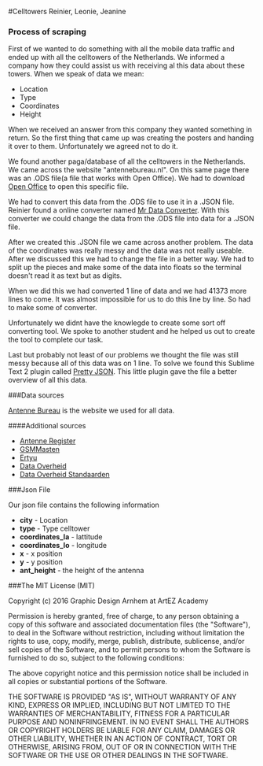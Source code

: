 #Celltowers
Reinier, Leonie, Jeanine

### Process of scraping
First of we wanted to do something with all the mobile data traffic and ended up with all the celltowers of the Netherlands. We informed a company how they could assist us with receiving al this data about these towers. When we speak of data we mean:

- Location
- Type
- Coordinates
- Height

When we received an answer from this company they wanted something in return. So the first thing that came up was creating the posters and handing it over to them. Unfortunately we agreed not to do it. 

We found another paga/database of all the celltowers in the Netherlands. We came across the website "antennebureau.nl". On this same page there was an .ODS file(a file that works with Open Office). We had to download [Open Office](https://www.openoffice.org) to open this specific file.

We had to convert this data from the .ODS file to use it in a .JSON file. Reinier found a online converter named [Mr Data Converter](https://shancarter.github.io/mr-data-converter/). With this converter we could change the data from the .ODS file into data for a .JSON file.

After we created this .JSON file we came across another problem. The data of the coordinates was really messy and the data was not really useable. After we discussed this we had to change the file in a better way. We had to split up the pieces and make some of the data into floats so the terminal doesn't read it as text but as digits. 

When we did this we had converted 1 line of data and we had 41373 more lines to come. It was almost impossible for us to do this line by line. So had to make some of converter. 

Unfortunately we didnt have the knowlegde to create some sort off converting tool. We spoke to another student and he helped us out to create the tool to complete our task.

Last but probably not least of our problems we thought the file was still messy because all of this data was on 1 line. To solve we found this Sublime Text 2 plugin called [Pretty JSON](https://github.com/dzhibas/SublimePrettyJson). This little plugin gave the file a better overview of all this data.

###Data sources

[Antenne Bureau](http://www.antennebureau.nl/onderwerpen/algemeen/antenneregister) is the website we used for all data.

####Additional sources
- [Antenne Register](http://www.antenneregister.nl/)
- [GSMMasten](http://www.gsmmasten.nl/)
- [Ertyu](http://www.ertyu.org/steven_nikkel/cancellsites.html)
- [Data Overheid](https://data.overheid.nl/data/dataset/roet-ec-2014)
- [Data Overheid Standaarden](https://data.overheid.nl/data/dataset?theme_facet=http%3A%2F%2Fstandaarden.overheid.nl%2Fowms%2Fterms%2FNatuur_en_milieu)




###Json File

Our json file contains the following information

-	**city** - Location
-	**type** - Type celltower
-	**coordinates_la** - lattitude
-	**coordinates_lo** - longitude 
-	**x** - x position
-	**y** - y position
-	**ant_height** - the height of the antenna

###The MIT License (MIT)

Copyright (c) 2016 Graphic Design Arnhem at ArtEZ Academy

Permission is hereby granted, free of charge, to any person obtaining a copy
of this software and associated documentation files (the "Software"), to deal
in the Software without restriction, including without limitation the rights
to use, copy, modify, merge, publish, distribute, sublicense, and/or sell
copies of the Software, and to permit persons to whom the Software is
furnished to do so, subject to the following conditions:

The above copyright notice and this permission notice shall be included in all
copies or substantial portions of the Software.

THE SOFTWARE IS PROVIDED "AS IS", WITHOUT WARRANTY OF ANY KIND, EXPRESS OR
IMPLIED, INCLUDING BUT NOT LIMITED TO THE WARRANTIES OF MERCHANTABILITY,
FITNESS FOR A PARTICULAR PURPOSE AND NONINFRINGEMENT. IN NO EVENT SHALL THE
AUTHORS OR COPYRIGHT HOLDERS BE LIABLE FOR ANY CLAIM, DAMAGES OR OTHER
LIABILITY, WHETHER IN AN ACTION OF CONTRACT, TORT OR OTHERWISE, ARISING FROM,
OUT OF OR IN CONNECTION WITH THE SOFTWARE OR THE USE OR OTHER DEALINGS IN THE
SOFTWARE.
